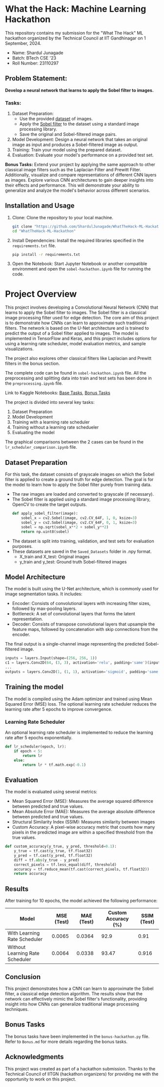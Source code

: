 # What the Hack: Machine Learning Hackathon

This repository contains my submission for the "What The Hack" ML hackathon organized by the Technical Council at IIT Gandhinagar on 1 September, 2024.

- Name: Shardul Junagade
- Batch: BTech CSE '23
- Roll Number: 23110297

## Problem Statement:
**Develop a neural network that learns to apply the Sobel filter to images.**

### Tasks:
1. Dataset Preparation:
    - Use the provided [dataset](https://www.kaggle.com/datasets/prasunroy/natural-images) of images.
    - Apply the [Sobel filter](https://en.wikipedia.org/wiki/Sobel_operator) to the dataset using a standard image processing library.
    - Save the original and Sobel-filtered image pairs.
2. Model Development:
Design a neural network that takes an original image as input and produces a Sobel-filtered image as output.
3. Training:
Train your model using the prepared dataset.
4. Evaluation:
Evaluate your model's performance on a provided test set.

**Bonus Tasks:** 
Extend your project by applying the same approach to other classical image filters such as the Laplacian Filter and Prewitt Filter. Additionally, visualize and compare representations of different CNN layers as images. Explore various CNN architectures to gain deeper insights into their effects and performance. This will demonstrate your ability to generalize and analyze the model's behavior across different scenarios.


## Installation and Usage
1. Clone: Clone the repository to your local machine.
    ```bash
    git clone "https://github.com/ShardulJunagade/WhatTheHack-ML-Hackathon.git"
    cd "WhatTheHack-ML-Hackathon"
    ```
2. Install Dependencies: Install the required libraries specified in the `requirements.txt` file.
    ```bash
    pip install -r requirements.txt
    ```
3. Open the Notebook: Start Jupyter Notebook or another compatible environment and open the `sobel-hackathon.ipynb` file for running the code.


#
# Project Overview

This project involves developing a Convolutional Neural Network (CNN) that learns to apply the Sobel filter to images. The Sobel filter is a classical image processing filter used for edge detection. The core aim of this project is to demonstrate how CNNs can learn to approximate such traditional filters. The network is based on the U-Net architecture and is trained to predict the output of a Sobel filter applied to images. The model is implemented in TensorFlow and Keras, and this project includes options for using a learning rate scheduler, model evaluation metrics, and sample visualizations.

The project also explores other classical filters like Laplacian and Prewitt filters in the bonus section.

The complete code can be found in `sobel-hackathon.ipynb` file. All the preprocessing and splitting data into train and test sets has been done in the `preprocessing.ipynb` file.

Link to Kaggle Notebooks: [Base Tasks](https://www.kaggle.com/code/sharduljunagade/sobel-hackathon), [Bonus Tasks](https://www.kaggle.com/code/sharduljunagade/bonus-hackathon)

The project is divided into several key tasks:

1. Dataset Preparation
2. Model Development
3. Training with a learning rate scheduler
4. Training without a learning rate schedueler
5. Evaluating the model

The graphical comparisons between the 2 cases can be found in the `lr_scheduler_comparison.ipynb` file.


## Dataset Preparation
For this task, the dataset consists of grayscale images on which the Sobel filter is applied to create a ground truth for edge detection. The goal is for the model to learn how to apply the Sobel filter purely from training data.


- The raw images are loaded and converted to grayscale (if necessary).
- The Sobel filter is applied using a standard image processing library, OpenCV to create the target outputs.
    ```py
    def apply_sobel_filter(image):
        sobel_x = cv2.Sobel(image, cv2.CV_64F, 1, 0, ksize=3)
        sobel_y = cv2.Sobel(image, cv2.CV_64F, 0, 1, ksize=3)
        sobel = np.sqrt(sobel_x**2 + sobel_y**2)
        return np.uint8(sobel)
    ```
- The dataset is split into training, validation, and test sets for evaluation purposes.
- These datasets are saved in the `Saved_Datasets` folder in .npy format.
    - X_train and X_test: Original images
    - y_train and y_test: Ground truth Sobel-filtered images


## Model Architecture
The model is built using the U-Net architecture, which is commonly used for image segmentation tasks. It includes:

- Encoder: Consists of convolutional layers with increasing filter sizes, followed by max-pooling layers.
- Bottleneck: A set of convolutional layers that forms the latent representation.
- Decoder: Consists of transpose convolutional layers that upsample the feature maps, followed by concatenation with skip connections from the encoder.

The final output is a single-channel image representing the predicted Sobel-filtered image.
```py
inputs = layers.Input(shape=(256, 256, 1))
c1 = layers.Conv2D(64, (3, 3), activation='relu', padding='same')(inputs)
...
outputs = layers.Conv2D(1, (1, 1), activation='sigmoid', padding='same')(c5)

```

## Training the model
The model is compiled using the Adam optimizer and trained using Mean Squared Error (MSE) loss. The optional learning rate scheduler reduces the learning rate after 5 epochs to improve convergence.


### Learning Rate Scheduler
An optional learning rate scheduler is implemented to reduce the learning rate after 5 epochs exponentially.
```py
def lr_scheduler(epoch, lr):
    if epoch < 5:
        return lr
    else:
        return lr * tf.math.exp(-0.1)
```

## Evaluation
The model is evaluated using several metrics:

- Mean Squared Error (MSE): Measures the average squared difference between predicted and true values.
- Mean Absolute Error (MAE): Measures the average absolute difference between predicted and true values.
- Structural Similarity Index (SSIM): Measures similarity between images
- Custom Accuracy: A pixel-wise accuracy metric that counts how many pixels in the predicted image are within a specified threshold from the true values.
```py
def custom_accuracy(y_true, y_pred, threshold=0.1):
    y_true = tf.cast(y_true, tf.float32)
    y_pred = tf.cast(y_pred, tf.float32)
    diff = tf.abs(y_true - y_pred)
    correct_pixels = tf.less_equal(diff, threshold)
    accuracy = tf.reduce_mean(tf.cast(correct_pixels, tf.float32))
    return accuracy
```

## Results

After training for 10 epochs, the model achieved the following performance:

| Model                          | MSE (Test) | MAE (Test) | Custom Accuracy (%) | SSIM (Test) |
|--------------------------------|------------|------------|---------------------|-------------|
| With Learning Rate Scheduler   | 0.0065     | 0.0364     | 92.9              | 0.91        |
| Without Learning Rate Scheduler| 0.0064     | 0.0338    | 93.47               | 0.916        |



## Conclusion

This project demonstrates how a CNN can learn to approximate the Sobel filter, a classical edge detection algorithm. The results show that the network can effectively mimic the Sobel filter's functionality, providing insight into how CNNs can generalize traditional image processing techniques.

## Bonus Tasks
The bonus tasks have been implemented in the `bonus-hackathon.py` file. Refer to `Bonus.md` for more details regarding the bonus tasks.




## Acknowledgments
This project was created as part of a hackathon submission. Thanks to the Technical Council of IITGN (hackathon organizers) for providing me with the opportunity to work on this project.